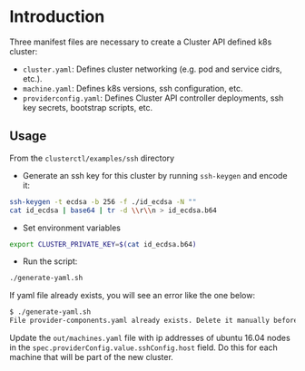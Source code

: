 # Introduction

Three manifest files are necessary to create a Cluster API defined k8s cluster:

- `cluster.yaml`: Defines cluster networking (e.g. pod and service cidrs, etc.).
- `machine.yaml`: Defines k8s versions, ssh configuration, etc.
- `providerconfig.yaml`: Defines Cluster API controller deployments, ssh key
  secrets, bootstrap scripts, etc.

## Usage

From the `clusterctl/examples/ssh` directory

- Generate an ssh key for this cluster by running `ssh-keygen` and encode it:

```bash
ssh-keygen -t ecdsa -b 256 -f ./id_ecdsa -N ""
cat id_ecdsa | base64 | tr -d \\r\\n > id_ecdsa.b64
```

- Set environment variables

```bash
export CLUSTER_PRIVATE_KEY=$(cat id_ecdsa.b64)
```

- Run the script:

```bash
./generate-yaml.sh
```

If yaml file already exists, you will see an error like the one below:

```bash
$ ./generate-yaml.sh
File provider-components.yaml already exists. Delete it manually before running this script.
```

Update the `out/machines.yaml` file with ip addresses of ubuntu 16.04 nodes
in the `spec.providerConfig.value.sshConfig.host` field. Do this for each
machine that will be part of the new cluster.
